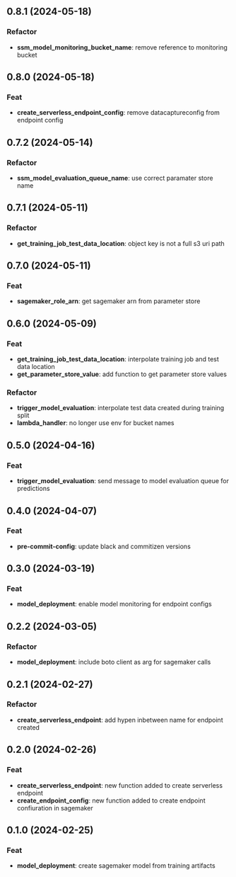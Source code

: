 ## 0.8.1 (2024-05-18)

### Refactor

- **ssm_model_monitoring_bucket_name**: remove reference to monitoring bucket

## 0.8.0 (2024-05-18)

### Feat

- **create_serverless_endpoint_config**: remove datacaptureconfig from endpoint config

## 0.7.2 (2024-05-14)

### Refactor

- **ssm_model_evaluation_queue_name**: use correct paramater store name

## 0.7.1 (2024-05-11)

### Refactor

- **get_training_job_test_data_location**: object key is not a full s3 uri path

## 0.7.0 (2024-05-11)

### Feat

- **sagemaker_role_arn**: get sagemaker arn from parameter store

## 0.6.0 (2024-05-09)

### Feat

- **get_training_job_test_data_location**: interpolate training job and test data location
- **get_parameter_store_value**: add function to get parameter store values

### Refactor

- **trigger_model_evaluation**: interpolate test data created during training split
- **lambda_handler**: no longer use env for bucket names

## 0.5.0 (2024-04-16)

### Feat

- **trigger_model_evaluation**: send message to model evaluation queue for predictions

## 0.4.0 (2024-04-07)

### Feat

- **pre-commit-config**: update black and commitizen versions

## 0.3.0 (2024-03-19)

### Feat

- **model_deployment**: enable model monitoring for endpoint configs

## 0.2.2 (2024-03-05)

### Refactor

- **model_deployment**: include boto client as arg for sagemaker calls

## 0.2.1 (2024-02-27)

### Refactor

- **create_serverless_endpoint**: add hypen inbetween name for endpoint created

## 0.2.0 (2024-02-26)

### Feat

- **create_serverless_endpoint**: new function added to create serverless endpoint
- **create_endpoint_config**: new function added to create endpoint confiuration in sagemaker

## 0.1.0 (2024-02-25)

### Feat

- **model_deployment**: create sagemaker model from training artifacts
